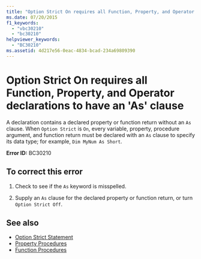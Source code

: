 ```yaml
---
title: "Option Strict On requires all Function, Property, and Operator declarations to have an 'As' clause"
ms.date: 07/20/2015
f1_keywords: 
  - "vbc30210"
  - "bc30210"
helpviewer_keywords: 
  - "BC30210"
ms.assetid: 4d217e56-0eac-4834-bcad-234a69809390
---
```

# Option Strict On requires all Function, Property, and Operator declarations to have an 'As' clause
A declaration contains a declared property or function return without an `As` clause. When `Option Strict` is `On`, every variable, property, procedure argument, and function return must be declared with an `As` clause to specify its data type; for example, `Dim MyNum As Short`.  
  
 **Error ID:** BC30210  
  
## To correct this error  
  
1. Check to see if the `As` keyword is misspelled.  
  
2. Supply an `As` clause for the declared property or function return, or turn `Option Strict Off`.  
  
## See also

- [Option Strict Statement](../language-reference/statements/option-strict-statement.md)
- [Property Procedures](../programming-guide/language-features/procedures/property-procedures.md)
- [Function Procedures](../programming-guide/language-features/procedures/function-procedures.md)
